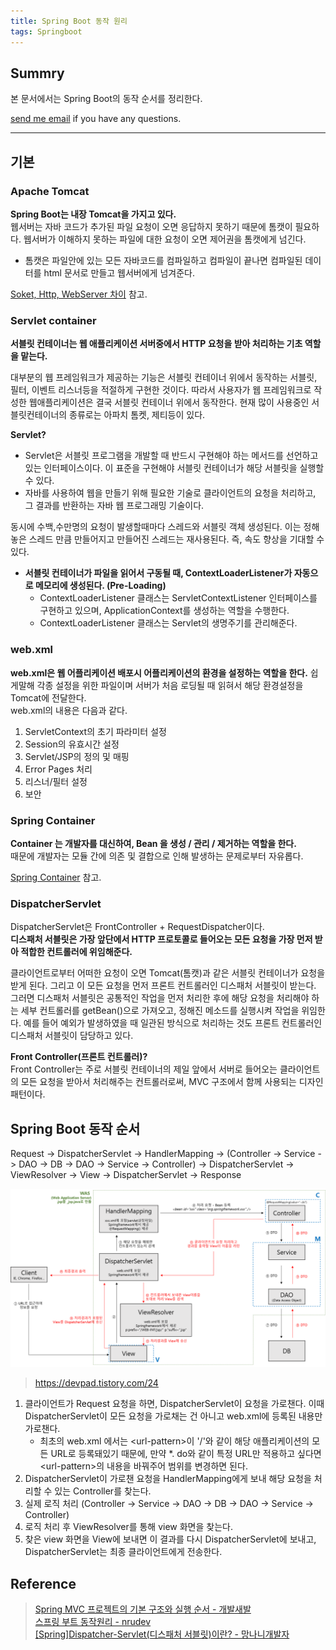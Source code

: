 ```yaml
---
title: Spring Boot 동작 원리
tags: Springboot
---
```


## Summry

본 문서에서는 Spring Boot의 동작 순서를 정리한다.  

[send me email](mailto:jewel7492@gmail.com) if you have any questions.

<!--more-->

---

## 기본

### Apache Tomcat

**Spring Boot는 내장 Tomcat을 가지고 있다.**  
웹서버는 자바 코드가 추가된 파일 요청이 오면 응답하지 못하기 때문에 톰캣이 필요하다. 웹서버가 이해하지 못하는 파일에 대한 요청이 오면 제어권을 톰캣에게 넘긴다.  

* 톰캣은 파일안에 있는 모든 자바코드를 컴파일하고 컴파일이 끝나면 컴파일된 데이터를 html 문서로 만들고 웹서버에게 넘겨준다.

[Soket, Http, WebServer 차이]() 참고.  

### Servlet container

**서블릿 컨테이너는 웹 애플리케이션 서버중에서 HTTP 요청을 받아 처리하는 기초 역할을 맡는다.**  

대부분의 웹 프레임워크가 제공하는 기능은 서블릿 컨테이너 위에서 동작하는 서블릿, 필터, 이벤트 리스너등을 적절하게 구현한 것이다. 따라서 사용자가 웹 프레임워크로 작성한 웹애플리케이션은 결국 서블릿 컨테이너 위에서 동작한다. 현재 많이 사용중인 서블릿컨테이너의 종류로는 아파치 톰켓, 제티등이 있다.  

**Servlet?**  
* Servlet은 서블릿 프로그램을 개발할 때 반드시 구현해야 하는 메서드를 선언하고 있는 인터페이스이다. 이 표준을 구현해야 서블릿 컨테이너가 해당 서블릿을 실행할 수 있다.  
* 자바를 사용하여 웹을 만들기 위해 필요한 기술로 클라이언트의 요청을 처리하고, 그 결과를 반환하는 자바 웹 프로그래밍 기술이다.

동시에 수백,수만명의 요청이 발생할때마다 스레드와 서블릿 객체 생성된다. 이는 정해놓은 스레드 만큼 만들어지고 만들어진 스레드는 재사용된다. 즉, 속도 향상을 기대할 수 있다.

* **서블릿 컨테이너가  파일을 읽어서 구동될 때, ContextLoaderListener가 자동으로 메모리에 생성된다. (Pre-Loading)**
    * ContextLoaderListener 클래스는 ServletContextListener 인터페이스를 구현하고 있으며, ApplicationContext를 생성하는 역할을 수행한다.
    * ContextLoaderListener 클래스는 Servlet의 생명주기를 관리해준다.


### web.xml

**web.xml은 웹 어플리케이션 배포시 어플리케이션의 환경을 설정하는 역할을 한다.** 
쉽게말해 각종 설정을 위한 파일이며 서버가 처음 로딩될 때 읽혀서 해당 환경설정을 Tomcat에 전달한다.  
web.xml의 내용은 다음과 같다.  

1. ServletContext의 초기 파라미터 설정
2. Session의 유효시간 설정
3. Servlet/JSP의 정의 및 매핑
4. Error Pages 처리
5. 리스너/필터 설정
6. 보안

### Spring Container

**Container 는 개발자를 대신하여, Bean 을 생성 / 관리 / 제거하는 역할을 한다.**  
때문에 개발자는 모듈 간에 의존 및 결합으로 인해 발생하는 문제로부터 자유롭다.

[Spring Container](https://limjunho.github.io/2021/08/15/Spring-container.html) 참고.

### DispatcherServlet

DispatcherServlet은 FrontController + RequestDispatcher이다.  
**디스패처 서블릿은 가장 앞단에서 HTTP 프로토콜로 들어오는 모든 요청을 가장 먼저 받아 적합한 컨트롤러에 위임해준다.**  

클라이언트로부터 어떠한 요청이 오면 Tomcat(톰캣)과 같은 서블릿 컨테이너가 요청을 받게 된다. 그리고 이 모든 요청을 먼저 프론트 컨트롤러인 디스패처 서블릿이 받는다.  
그러면 디스패처 서블릿은 공통적인 작업을 먼저 처리한 후에 해당 요청을 처리해야 하는 세부 컨트롤러를 getBean()으로 가져오고, 정해진 메소드를 실행시켜 작업을 위임한다. 예를 들어 예외가 발생하였을 때 일관된 방식으로 처리하는 것도 프론트 컨트롤러인 디스패처 서블릿이 담당하고 있다.

**Front Controller(프론트 컨트롤러)?**  
Front Controller는 주로 서블릿 컨테이너의 제일 앞에서 서버로 들어오는 클라이언트의 모든 요청을 받아서 처리해주는 컨트롤러로써, MVC 구조에서 함께 사용되는 디자인 패턴이다.


## Spring Boot 동작 순서

Request -> DispatcherServlet -> HandlerMapping -> (Controller -> Service -> DAO -> DB -> DAO -> Service -> Controller) -> DispatcherServlet -> ViewResolver -> View -> DispatcherServlet -> Response  

![그림1](/assets/Spring_boot/machanism/1.png)  
> https://devpad.tistory.com/24

1. 클라이언트가 Request 요청을 하면, DispatcherServlet이 요청을 가로챈다. 이때 DispatcherServlet이 모든 요청을 가로채는 건 아니고 web.xml에 등록된 내용만 가로챈다.  
    * 최초의 web.xml 에서는 \<url-pattern\>이 '/'와 같이 해당 애플리케이션의 모든 URL로 등록돼있기 때문에, 만약 *. do와 같이 특정 URL만 적용하고 싶다면 \<url-pattern\>의 내용을 바꿔주어 범위를 변경하면 된다.
2. DispatcherServlet이 가로챈 요청을 HandlerMapping에게 보내 해당 요청을 처리할 수 있는 Controller를 찾는다.
3. 실제 로직 처리 (Controller -> Service -> DAO -> DB -> DAO -> Service -> Controller)
4. 로직 처리 후 ViewResolver를 통해 view 화면을 찾는다.
5. 찾은 view 화면을 View에 보내면 이 결과를 다시 DispatcherServlet에 보내고, DispatcherServlet는 최종 클라이언트에게 전송한다.

## Reference

> [Spring MVC 프로젝트의 기본 구조와 실행 순서 - 개발새발](https://devpad.tistory.com/24)  
> [스프링 부트 동작원리 - nrudev](https://velog.io/@nrudev/3.-%EC%8A%A4%ED%94%84%EB%A7%81-%EB%B6%80%ED%8A%B8-%EB%8F%99%EC%9E%91%EC%9B%90%EB%A6%AC)  
> [[Spring]Dispatcher-Servlet(디스패처 서블릿)이란? - 망나니개발자](https://mangkyu.tistory.com/18)
